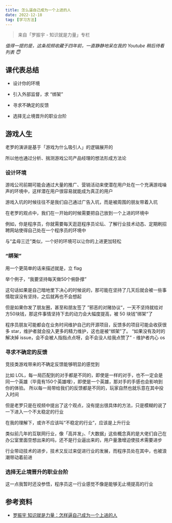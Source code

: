 ```yaml
---
title: 怎么逼自己成为一个上进的人
date: 2022-12-18
tag: [学习方法]
---
```


> 来自「罗振宇 - 知识就是力量」专栏

_值得一提的是，这条视频收藏于四年前，一直静静地呆在我的 Youtube 稍后待看列表 😇_

<YouTube id ="1YI1k1iTFd8" />

## 课代表总结

- 设计你的环境

- 引入外部监督，求 “绑架”

- 寻求不确定的反馈

- 选择无止境晋升的职业台阶

## 游戏人生

老罗的演讲是基于「游戏为什么吸引人」的逻辑展开的

所以他也通过分析、揣测游戏公司产品经理的想法形成方法论

### 设计环境

游戏公司前期可能会通过大量的推广、营销活动来使潜在用户处在一个充满游戏噪声的环境中，这样潜在用户很容易就能成为真正的用户

游戏入坑的时候往往不是我们自己通过广告入坑，而是被周围的朋友带着入坑

在老罗的观点中，我们在一开始的时候需要把自己放到一个上进的环境中

例如，你是程序员，你就需要每天逛逛程序员论坛、了解行业技术动态、定期刷招聘网站使得自己处在一个程序员的环境中

与“孟母三迁”类似，一个好的环境可以让你的上进更加轻松

### “绑架”

用一个更简单的话来描述就是，立 flag

举个例子，“我要坚持每天做50个俯卧撑”

这句话如果是自己暗地里下决心的时候说的，那可能在坚持了几天后就会被一些事情耽误没有坚持，之后就再也不会想起

但是如果你发了朋友圈，甚至和朋友签了 ”邪恶的对赌协议“，一天不坚持就给对方50块钱，那这件事情坚持下去的动力会大幅度提高，被 50 块钱”绑架“了

程序员朋友可能都会在业务时间维护自己的开源项目，反馈多的项目可能会收获很多 star，维护者就会投入更多的精力维护，这也是被“绑架”了。
“如果没有及时的解决掉 issue，会不会被人指指点点呀，会不会没人给我点赞了” - 维护者内心 os

### 寻求不确定的反馈

竞技类游戏带来的不确定反馈能够明显的感觉到

比如 LOL，每一局匹配到的对手都是不同的，即使是一样的对手，也不一定会是同一个英雄（毕竟有150个英雄哩），即使是一个英雄，那对手的手感也会影响到你的体验。
所以每一局带给我们的反馈都是不同的，玩家自然也就乐意在其中投入时间

但是老罗只是在视频中提出了这个观点，没有提出很具体的方法，只是模糊的说了一下进入一个不太稳定的行业

在我的理解下，或许不应该叫“不稳定的行业”，应该是上升行业

类似前几年的互联网行业，像「高并发」、「大数据」这些概念真的是大佬们自己在办公室里面空想出来的吗，还不是行业逼出来的，用户量激增迫使技术需要进步

行业带动技术的进步，技术又反过来促进行业的发展，而程序员处在其中，也被浪潮带动着前进

### 选择无止境晋升的职业台阶

这一点我暂时还没参悟，程序员这一行业感觉不像是能够无止境提高的行业

## 参考资料

- [罗振宇 知识就是力量：怎样逼自己成为一个上进的人](https://www.youtube.com/watch?v=1YI1k1iTFd8)
